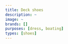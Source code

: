```yaml
---
title: Deck shoes
description: ~
image: ~
brands: []
purposes: [dress, boating]
types: [shoes]
---
```

